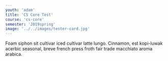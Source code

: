 ```yaml
---
youth: 'adam'
title: 'CS Core Test'
course: 'cs-core'
semester: '2019spring'
image: '../../images/tester-card.jpg'
---
```


Foam siphon sit cultivar iced cultivar latte lungo. Cinnamon, est kopi-luwak acerbic seasonal, breve french press froth fair trade macchiato aroma arabica.